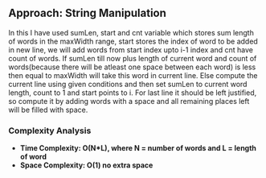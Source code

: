 ## Approach: String Manipulation
In this I have used sumLen, start and cnt variable which stores sum length of words in the maxWidth range, start stores the index of word to be added in new line, we will add words from start index upto i-1 index and cnt have count of words. If sumLen till now plus length of current word and count of words(because there will be atleast one space between each word) is less then equal to maxWidth will take this word in current line. Else compute the current line using given conditions and then set sumLen to current word length, count to 1 and start points to i.
For last line it should be left justified, so compute it by adding words with a space and all remaining places left will be filled with space.
​
### Complexity Analysis
* **Time Complexity: O(N*L), where N = number of words and L = length of word**
* **Space Complexity: O(1) no extra space**